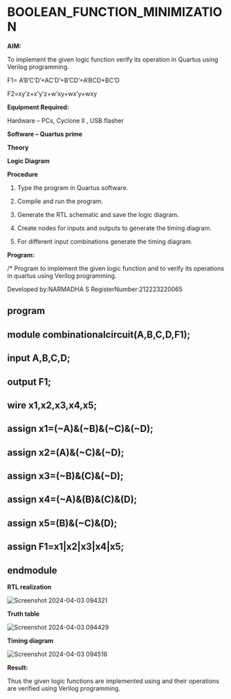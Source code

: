 # BOOLEAN_FUNCTION_MINIMIZATION

**AIM:**

To implement the given logic function verify its operation in Quartus using Verilog programming.

F1= A’B’C’D’+AC’D’+B’CD’+A’BCD+BC’D 

F2=xy’z+x’y’z+w’xy+wx’y+wxy

**Equipment Required:**

Hardware – PCs, Cyclone II , USB flasher

**Software – Quartus prime**

**Theory**

**Logic Diagram**

**Procedure**

1.	Type the program in Quartus software.

2.	Compile and run the program.

3.	Generate the RTL schematic and save the logic diagram.

4.	Create nodes for inputs and outputs to generate the timing diagram.

5.	For different input combinations generate the timing diagram.


**Program:**

/* Program to implement the given logic function and to verify its operations in quartus using Verilog programming. 

Developed by:NARMADHA S RegisterNumber:212223220065
## program
## module combinationalcircuit(A,B,C,D,F1);
## input A,B,C,D;
## output F1;
## wire x1,x2,x3,x4,x5;
## assign x1=(~A)&(~B)&(~C)&(~D);
## assign x2=(A)&(~C)&(~D);
## assign x3=(~B)&(C)&(~D);
## assign x4=(~A)&(B)&(C)&(D);
## assign x5=(B)&(~C)&(D);
## assign F1=x1|x2|x3|x4|x5;
## endmodule 


**RTL realization**



![Screenshot 2024-04-03 094321](https://github.com/narmadha2006/BOOLEAN_FUNCTION_MINIMIZATION/assets/151390280/dec6d9a4-73e7-4f91-a345-8a6d6cbef116)

**Truth table**


![Screenshot 2024-04-03 094429](https://github.com/narmadha2006/BOOLEAN_FUNCTION_MINIMIZATION/assets/151390280/bc2a50bc-bff6-46e4-8193-2aa42c9cff69)

**Timing diagram**


![Screenshot 2024-04-03 094516](https://github.com/narmadha2006/BOOLEAN_FUNCTION_MINIMIZATION/assets/151390280/45070c2f-ff00-4d80-b198-d779347109f3)

**Result:**

Thus the given logic functions are implemented using and their operations are verified using Verilog programming.

